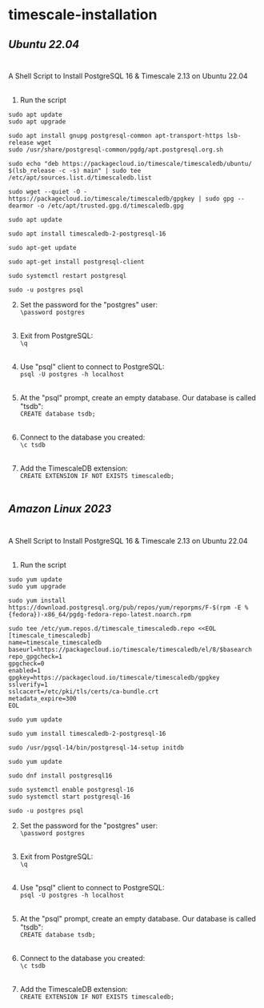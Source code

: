 # timescale-installation
## *Ubuntu 22.04*<br/><br/>
A Shell Script to Install PostgreSQL 16 & Timescale 2.13 on Ubuntu 22.04<br/><br/>
1) Run the script<br/>
```
sudo apt update
sudo apt upgrade

sudo apt install gnupg postgresql-common apt-transport-https lsb-release wget
sudo /usr/share/postgresql-common/pgdg/apt.postgresql.org.sh

sudo echo "deb https://packagecloud.io/timescale/timescaledb/ubuntu/ $(lsb_release -c -s) main" | sudo tee /etc/apt/sources.list.d/timescaledb.list

sudo wget --quiet -O - https://packagecloud.io/timescale/timescaledb/gpgkey | sudo gpg --dearmor -o /etc/apt/trusted.gpg.d/timescaledb.gpg

sudo apt update

sudo apt install timescaledb-2-postgresql-16

sudo apt-get update

sudo apt-get install postgresql-client

sudo systemctl restart postgresql

sudo -u postgres psql
```
2) Set the password for the "postgres" user:<br/>
`\password postgres`<br/><br/>

3) Exit from PostgreSQL:<br/>
`\q`<br/><br/>

4) Use "psql" client to connect to PostgreSQL:<br/>
`psql -U postgres -h localhost`<br/><br/>

5) At the "psql" prompt, create an empty database. Our database is called "tsdb":<br/>
`CREATE database tsdb;`<br/><br/>

6) Connect to the database you created:<br/>
`\c tsdb`<br/><br/>

7) Add the TimescaleDB extension:<br/>
`CREATE EXTENSION IF NOT EXISTS timescaledb;`<br/><br/>

## *Amazon Linux 2023*<br/><br/>
A Shell Script to Install PostgreSQL 16 & Timescale 2.13 on Ubuntu 22.04<br/><br/>
1) Run the script<br/>
```
sudo yum update
sudo yum upgrade

sudo yum install https://download.postgresql.org/pub/repos/yum/reporpms/F-$(rpm -E %{fedora})-x86_64/pgdg-fedora-repo-latest.noarch.rpm

sudo tee /etc/yum.repos.d/timescale_timescaledb.repo <<EOL
[timescale_timescaledb]
name=timescale_timescaledb
baseurl=https://packagecloud.io/timescale/timescaledb/el/8/$basearch
repo_gpgcheck=1
gpgcheck=0
enabled=1
gpgkey=https://packagecloud.io/timescale/timescaledb/gpgkey
sslverify=1
sslcacert=/etc/pki/tls/certs/ca-bundle.crt
metadata_expire=300
EOL

sudo yum update

sudo yum install timescaledb-2-postgresql-16

sudo /usr/pgsql-14/bin/postgresql-14-setup initdb

sudo yum update

sudo dnf install postgresql16

sudo systemctl enable postgresql-16
sudo systemctl start postgresql-16

sudo -u postgres psql
```
2) Set the password for the "postgres" user:<br/>
`\password postgres`<br/><br/>

3) Exit from PostgreSQL:<br/>
`\q`<br/><br/>

4) Use "psql" client to connect to PostgreSQL:<br/>
`psql -U postgres -h localhost`<br/><br/>

5) At the "psql" prompt, create an empty database. Our database is called "tsdb":<br/>
`CREATE database tsdb;`<br/><br/>

6) Connect to the database you created:<br/>
`\c tsdb`<br/><br/>

7) Add the TimescaleDB extension:<br/>
`CREATE EXTENSION IF NOT EXISTS timescaledb;`<br/><br/>
